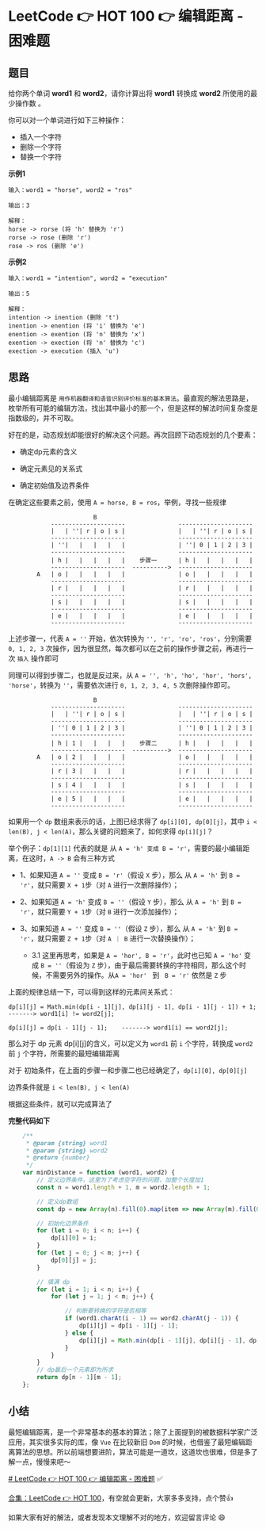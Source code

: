# LeetCode 👉 HOT 100 👉 编辑距离 - 困难题

## 题目

给你两个单词 **word1** 和 **word2**，请你计算出将 **word1** 转换成 **word2** 所使用的最少操作数 。

你可以对一个单词进行如下三种操作：

- 插入一个字符
- 删除一个字符
- 替换一个字符

**示例1**

    输入：word1 = "horse", word2 = "ros"

    输出：3

    解释：
    horse -> rorse (将 'h' 替换为 'r')
    rorse -> rose (删除 'r')
    rose -> ros (删除 'e')

**示例2**

    输入：word1 = "intention", word2 = "execution"

    输出：5

    解释：
    intention -> inention (删除 't')
    inention -> enention (将 'i' 替换为 'e')
    enention -> exention (将 'n' 替换为 'x')
    exention -> exection (将 'n' 替换为 'c')
    exection -> execution (插入 'u')

## 思路

最小编辑距离是 `用作机器翻译和语音识别评价标准的基本算法`。最直观的解法思路是，枚举所有可能的编辑方法，找出其中最小的那一个，但是这样的解法时间复杂度是指数级的，并不可取。

好在的是，动态规划却能很好的解决这个问题。再次回顾下动态规划的几个要素：

- 确定dp元素的含义

- 确定元素见的关系式

- 确定初始值及边界条件

在确定这些要素之前，使用 `A = horse, B = ros`，举例，寻找一些规律

```
                        B        
            ---------------------               ---------------------           
            |   | ''| r | o | s |               |   | ''| r | o | s |
            ---------------------               ---------------------
            | ''|   |   |   |   |               | ''| 0 | 1 | 2 | 3 |
            ---------------------               ---------------------
            | h |   |   |   |   |    步骤一      | h |   |   |   |   |
            ---------------------  ---------->  ---------------------
        A   | o |   |   |   |   |               | o |   |   |   |   |
            ---------------------               ---------------------
            | r |   |   |   |   |               | r |   |   |   |   |
            ---------------------               ---------------------
            | s |   |   |   |   |               | s |   |   |   |   |
            ---------------------               ---------------------
            | e |   |   |   |   |               | e |   |   |   |   |
            ---------------------               ---------------------

```

上述步骤一，代表 `A = ''` 开始，依次转换为 `'', 'r', 'ro', 'ros'`，分别需要 `0, 1, 2, 3` 次操作，因为很显然，每次都可以在之前的操作步骤之前，再进行一次 `插入` 操作即可

同理可以得到步骤二，也就是反过来，从 `A = '', 'h', 'ho', 'hor', 'hors', 'horse'`，转换为 `''`，需要依次进行 `0, 1, 2, 3, 4, 5` 次删除操作即可。

```
                        B        
            ---------------------               ---------------------           
            |   | ''| r | o | s |               |   | ''| r | o | s |
            ---------------------               ---------------------
            | ''| 0 | 1 | 2 | 3 |               | ''| 0 | 1 | 2 | 3 |
            ---------------------               ---------------------
            | h | 1 |   |   |   |    步骤二      | h |   |   |   |   |
            ---------------------  ---------->  ---------------------
        A   | o | 2 |   |   |   |               | o |   |   |   |   |
            ---------------------               ---------------------
            | r | 3 |   |   |   |               | r |   |   |   |   |
            ---------------------               ---------------------
            | s | 4 |   |   |   |               | s |   |   |   |   |
            ---------------------               ---------------------
            | e | 5 |   |   |   |               | e |   |   |   |   |
            ---------------------               ---------------------

```

如果用一个 `dp` 数组来表示的话，上图已经求得了 `dp[i][0], dp[0][j]`，其中 `i < len(B), j < len(A)`，那么关键的问题来了，如何求得 `dp[i][j]`？

举个例子：`dp[1][1]` 代表的就是 从 `A = 'h' 变成 B = 'r'`，需要的最小编辑距离，在这时，`A -> B` 会有三种方式

- 1、如果知道 `A = ''` 变成 `B = 'r'`（假设 `X` 步），那么 从 `A = 'h'` 到 `B = 'r'`，就只需要 `X + 1`步（对 `A` 进行一次删除操作）；

- 2、如果知道 `A = 'h'` 变成 `B = ''`（假设 `Y` 步），那么 从 `A = 'h'` 到 `B = 'r'`，就只需要 `Y + 1`步（对 `B` 进行一次添加操作）；

- 3、如果知道 `A = ''` 变成 `B = ''`（假设 `Z` 步），那么 从 `A = 'h'` 到 `B = 'r'`，就只需要 `Z + 1`步（对 `A ｜ B` 进行一次替换操作）；

    - 3.1 这里再思考，如果是 `A = 'hor', B = 'r'`，此时也已知 `A = 'ho'` 变成 `B = ''`（假设为 `Z` 步），由于最后需要转换的字符相同，那么这个时候，不需要另外的操作。从`A = 'hor' ` 到 ` B = 'r'` 依然是 `Z` 步

上面的规律总结一下，可以得到这样的元素间关系式：

    dp[i][j] = Math.min(dp[i - 1][j], dp[i][j - 1], dp[i - 1][j - 1]) + 1;   -------> word1[i] != word2[j];

    dp[i][j] = dp[i - 1][j - 1];    -------> word1[i] == word2[j];

那么对于 dp 元素 dp[i][j]的含义，可以定义为 `word1` 前 `i` 个字符，转换成 `word2` 前 `j` 个字符，所需要的最短编辑距离

对于 初始条件，在上面的步骤一和步骤二也已经确定了，`dp[i][0], dp[0][j]`

边界条件就是 `i < len(B), j < len(A)`

根据这些条件，就可以完成算法了

**完整代码如下**

```js
    /**
     * @param {string} word1
     * @param {string} word2
     * @return {number}
     */
    var minDistance = function (word1, word2) {
        // 定义边界条件，这里为了考虑空字符的问题，加整个长度加1
        const n = word1.length + 1, m = word2.length + 1;

        // 定义dp数组
        const dp = new Array(n).fill(0).map(item => new Array(m).fill(0));

        // 初始化边界条件
        for (let i = 0; i < n; i++) {
            dp[i][0] = i;
        }
        for (let j = 0; j < m; j++) {
            dp[0][j] = j;
        }

        // 填满 dp
        for (let i = 1; i < n; i++) {
            for (let j = 1; j < m; j++) {

                // 判断要转换的字符是否相等
                if (word1.charAt(i - 1) == word2.charAt(j - 1)) {
                    dp[i][j] = dp[i - 1][j - 1];
                } else {
                    dp[i][j] = Math.min(dp[i - 1][j], dp[i][j - 1], dp[i - 1][j - 1]) + 1;
                }
            }
        }
        // dp最后一个元素即为所求
        return dp[n - 1][m - 1];
    };
```

## 小结

最短编辑距离，是一个非常基本的基本的算法；除了上面提到的被数据科学家广泛应用，其实很多实际的库，像 `Vue` 在比较新旧 `Dom` 的时候，也借鉴了最短编辑距离算法的思想。所以前端想要进阶，算法可能是一道坎，这道坎也很难，但是多了解一点，慢慢来吧～ 


[# LeetCode 👉 HOT 100 👉 编辑距离 - 困难题](https://leetcode-cn.com/problems/edit-distance/) ✅


[合集：LeetCode 👉 HOT 100](https://juejin.cn/column/7029946677398077476)，有空就会更新，大家多多支持，点个赞👍

如果大家有好的解法，或者发现本文理解不对的地方，欢迎留言评论 😄

